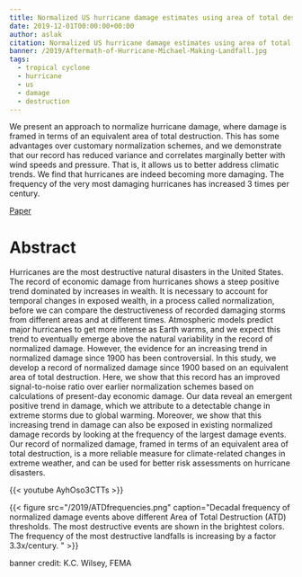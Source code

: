 ```yaml
---
title: Normalized US hurricane damage estimates using area of total destruction, 1900−2018
date: 2019-12-01T00:00:00+00:00
author: aslak
citation: Normalized US hurricane damage estimates using area of total destruction, 1900−2018, Aslak Grinsted, Peter Ditlevsen and Jens Hesselbjerg Christensen, Proceedings of the National Academy of Sciences. doi:10.1073/pnas.1912277116 
banner: /2019/Aftermath-of-Hurricane-Michael-Making-Landfall.jpg
tags:
  - tropical cyclone
  - hurricane
  - us
  - damage
  - destruction
---
```

We present an approach to normalize hurricane damage, where damage is framed in terms of an equivalent area of total destruction. This has some advantages over customary normalization schemes, and we demonstrate that our record has reduced variance and correlates marginally better with wind speeds and pressure. That is, it allows us to better address climatic trends. We find that hurricanes are indeed becoming more damaging. The frequency of the very most damaging hurricanes has increased 3 times per century.

<!--more-->
[Paper](https://doi.org/10.1073/pnas.1912277116)

# Abstract
Hurricanes are the most destructive natural disasters in the United States. The record of economic damage from hurricanes shows a steep positive trend dominated by increases in wealth. It is necessary to account for temporal changes in exposed wealth, in a process called normalization, before we can compare the destructiveness of recorded damaging storms from different areas and at different times. Atmospheric models predict major hurricanes to get more intense as Earth warms, and we expect this trend to eventually emerge above the natural variability in the record of normalized damage. However, the evidence for an increasing trend in normalized damage since 1900 has been controversial. In this study, we develop a record of normalized damage since 1900 based on an equivalent area of total destruction. Here, we show that this record has an improved signal-to-noise ratio over earlier normalization schemes based on calculations of present-day economic damage. Our data reveal an emergent positive trend in damage, which we attribute to a detectable change in extreme storms due to global warming. Moreover, we show that this increasing trend in damage can also be exposed in existing normalized damage records by looking at the frequency of the largest damage events. Our record of normalized damage, framed in terms of an equivalent area of total destruction, is a more reliable measure for climate-related changes in extreme weather, and can be used for better risk assessments on hurricane disasters.

{{< youtube AyhOso3CTTs >}}

{{< figure src="/2019/ATDfrequencies.png" caption="Decadal frequency of normalized damage events above different Area of Total Destruction (ATD) thresholds. The most destructive events are shown in the brightest colors. The frequency of the most destructive landfalls is increasing by a factor 3.3x/century. " >}}




banner credit: K.C. Wilsey, FEMA